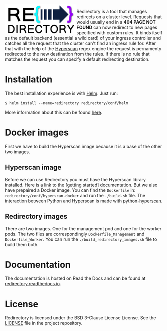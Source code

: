 <img align="left" height="96" width="229" src="https://github.com/kumina/k8s-redirectory/blob/master/documentation/_static/redirectory_logo.png">

Redirectory is a tool that manages redirects on a cluster level.
Requests that would usually end in a **404 PAGE NOT FOUND** can now
redirect to new pages specified with custom rules. It binds itself as
the default backend (essential a wild card) of your ingress controller
and catches all the request that the cluster can't find an ingress rule
for. After that with the help of the
[Hyperscan](https://www.hyperscan.io) regex engine the request is
pernamenty redirected to the new destination from the rules. If there is
no rule that matches the request you can specify a default redirecting
destination.

# Installation
The best installation experience is with [Helm](https://github.com/helm/helm). 
Just run:
```shell
$ helm install --name=redirectory redirectory/conf/helm
```
More information about this can be found
[here](https://redirectory.readthedocs.io/en/latest/misc/install.html).

# Docker images
First we have to build the Hyperscan image because it is a base of the
other two images.

## Hyperscan image
Before we can use Redirectory you must have the Hyperscan library
installed. Here is a link to the [getting started] documentation. But we
also have prepaired a Docker image. You can find the `Dockerfile` in:
`redirectory/conf/hyperscan-docker` and run the `./build.sh` file. The
interaction between Python and Hyperscan is made with
[python-hyperscan](https://github.com/darvid/python-hyperscan). 

## Redirectory images
There are two images. One for the management pod and one for the worker
pods. The two files are correspondingly `Dockerfile_Management` and
`Dockerfile_Worker`. You can run the `./build_redirectory_images.sh`
file to build them both.

# Documentation
The documentation is hosted on Read the Docs and can be found at
[redirectory.readthedocs.io](https://redirectory.readthedocs.io).

# License
Redirectory is licensed under the BSD 3-Clause License License. See the
[LICENSE](LICENSE) file in the project repository.
